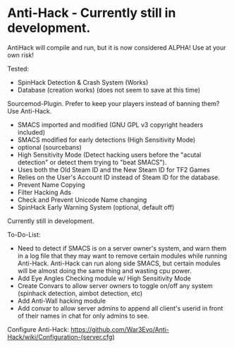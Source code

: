 Anti-Hack - Currently still in development.
=========

AntiHack will compile and run, but it is now considered ALPHA!   Use at your own risk!

Tested:
* SpinHack Detection & Crash System (Works)
* Database (creation works) (does not seem to save at this time)


Sourcemod-Plugin. Prefer to keep your players instead of banning them?  Use Anti-Hack.

* SMACS imported and modified (GNU GPL v3 copyright headers included)
* SMACS modified for early detections (High Sensitivity Mode)
* optional (sourcebans)
* High Sensitivity Mode (Detect hacking users before the "acutal detection" or detect them trying to "beat SMACS").
* Uses both the Old Steam ID and the New Steam ID for TF2 Games
* Relies on the User's Account ID instead of Steam ID for the database.
* Prevent Name Copying
* Filter Hacking Ads
* Check and Prevent Unicode Name changing
* SpinHack Early Warning System (optional, default off)



Currently still in development.


To-Do-List:
* Need to detect if SMACS is on a server owner's system, and warn them in a log file that they may want to remove certain modules while running Anti-Hack.  Anti-Hack can run along side SMACS, but certain modules will be almost doing the same thing and wasting cpu power.
* Add Eye Angles Checking module w/ High Sensitivity Mode
* Create Convars to allow server owners to toggle on/off any system (spinhack detection, aimbot detection, etc)
* Add Anti-Wall hacking module
* Add convar to allow server admins to append all client's userid in front of their names in chat for only admins to see.

Configure Anti-Hack: https://github.com/War3Evo/Anti-Hack/wiki/Configuration-(server.cfg)
